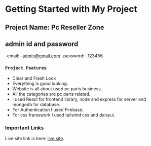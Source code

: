# Getting Started with My Project


## Project Name: Pc Reseller Zone


## admin id and password
-email:- admin@gmail.com
-password:- 123456


### `Project Features`
- Clear and Fresh Look
- Everything is good looking.
- Website is all about used pc parts business.
- All the categories are pc parts related.
- I used React for frontend library, node and express for server and mongodb for database.
- For Authentication I used Firebase.
- For css framework I used tailwind css and daisyui.


### Important Links

Live site link is here: [live site](https://assignment-12-69464.web.app/).








